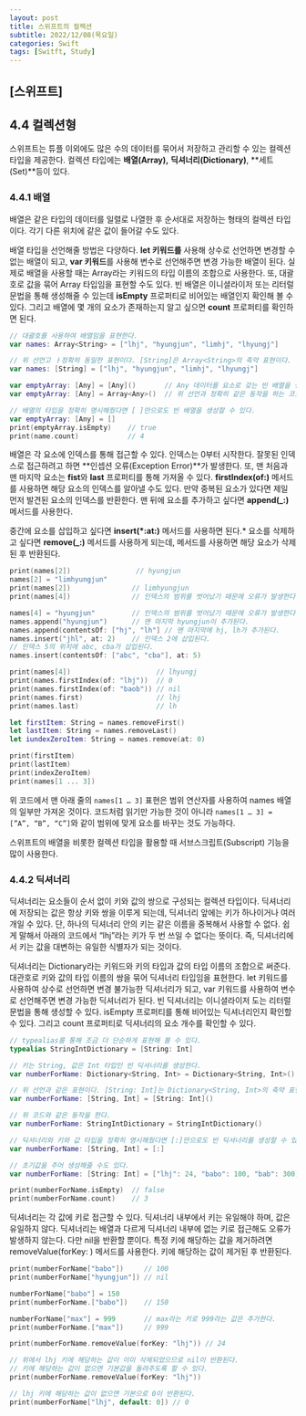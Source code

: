 ```yaml
---
layout: post
title: 스위프트의 컬렉션
subtitle: 2022/12/08(목요일)
categories: Swift
tags: [Switft, Study]
---
```


## [스위프트]

## 4.4 컬렉션형

스위프트는 튜플 이외에도 많은 수의 데이터를 묶어서 저장하고 관리할 수 있는 컬렉션 타입을 제공한다. 컬렉션 타입에는 **배열(Array),** **딕셔너리(Dictionary)**, **세트(Set)**등이 있다.

### 4.4.1 배열

배열은 같은 타입의 데이터를 일렬로 나열한 후 순서대로 저장하는 형태의 컬렉션 타입이다. 각기 다른 위치에 같은 값이 들어갈 수도 있다.

배열 타입을 선언해줄 방법은 다양하다. **let 키워드를** 사용해 상수로 선언하면 변경할 수 없는 배열이 되고, **var 키워드**를 사용해 변수로 선언해주면 변경 가능한 배열이 된다. 실제로 배열을 사용할 때는 Array라는 키워드의 타입 이름의 조합으로 사용한다. 또, 대괄호로 값을 묶어 Array 타입임을 표현할 수도 있다. 빈 배열은 이니셜라이저 또는 리터럴 문법을 통해 생성해줄 수 있는데 **isEmpty** 프로퍼티로 비어있는 배열인지 확인해 볼 수 있다. 그리고 배열에 몇 개의 요소가 존재하는지 알고 싶으면 **count** 프로퍼티를 확인하면 된다.

```swift
// 대괄호를 사용하여 배열임을 표현한다.
var names: Array<String> = ["lhj", "hyungjun", "limhj", "lhyungj"]

// 위 선언고 ㅏ정확히 동일한 표현이다. [String]은 Array<String>의 축약 표현이다.
var names: [String] = ["lhj", "hyungjun", "limhj", "lhyungj"]

var emptyArray: [Any] = [Any]()       // Any 데이터를 요소로 갖는 빈 배열을 생성한다.
var emptyArray: [Any] = Array<Any>()  // 위 선언과 정확히 같은 동작을 하는 코드이다.

// 배열의 타입을 정확히 명시해줬다면 [ ]만으로도 빈 배열을 생성할 수 있다.
var emptyArray: [Any] = []
print(emptyArray.isEmpty)    // true
print(name.count)            // 4
```

배열은 각 요소에 인덱스를 통해 접근할 수 있다. 인덱스는 0부터 시작한다. 잘못된 인덱스로 접근하려고 하면 **인셉션 오류(Exception Error)**가 발생한다. 또, 맨 처음과 맨 마지막 요소는 **fist**와 **last** 프로퍼티를 통해 가져올 수 있다. **firstIndex(of:)** 메서드를 사용하면 해당 요소의 인덱스를 알아낼 수도 있다. 만약 중복된 요소가 있다면 제일 먼저 발견된 요소의 인덱스를 반환한다. 맨 뒤에 요소를 추가하고 싶다면 **append(_:)** 메서드를 사용한다.

중간에 요소를 삽입하고 싶다면 **insert(*:at:)** 메서드를 사용하면 된다.* 요소를 삭제하고 싶다면 **remove(_:)** 메서드를 사용하게 되는데, 메서드를 사용하면 해당 요소가 삭제된 후 반환된다.

```swift
print(names[2])                // hyungjun
names[2] = "limhyungjun"
print(names[2])               // limhyungjun
print(names[4])               // 인덱스의 범위를 벗어났기 때문에 오류가 발생한다.

names[4] = "hyungjun"         // 인덱스의 범위를 벗어났기 때문에 오류가 발생한다.
names.append("hyungjun")      // 맨 마지막 hyungjun이 추가된다.
names.append(contentsOf: ["hj", "lh"] // 맨 마지막에 hj, lh가 추가된다.
names.insert("jhl", at: 2)    // 인덱스 2에 삽입된다.
// 인덱스 5의 위치에 abc, cba가 삽입된다.
names.insert(contentsOf: ["abc", "cba"], at: 5)

print(names[4])                     // lhyungj
print(names.firstIndex(of: "lhj"))  // 0
print(names.firstIndex(of: "baob")) // nil
print(names.first)                  // lhj
print(names.last)                   // lh

let firstItem: String = names.removeFirst()
let lastItem: String = names.removeLast()
let iundexZeroItem: String = names.remove(at: 0)

print(firstItem)
print(lastItem)
print(indexZeroItem)
print(names[1 ... 3])
```

위 코드에서 맨 아래 줄의 `names[1 … 3]` 표현은 범위 연산자를 사용하여 names 배열의 일부만 가져온 것이다. 코드처럼 읽기만 가능한 것이 아니라 `names[1 … 3] = [”A”, “B”, “C”]`와 같이 범위에 맞게 요소를 바꾸는 것도 가능하다.

스위프트의 배열을 비롯한 컬렉션 타입을 활용할 때 서브스크립트(Subscript) 기능을 많이 사용한다. 

### 4.4.2 딕셔너리

딕셔너리는 요소들이 순서 없이 키와 값의 쌍으로 구성되는 컬렉션 타입이다. 딕셔너리에 저장되는 값은 항상 키와 쌍을 이루게 되는데, 딕셔너리 앞에는 키가 하나이거나 여러 개일 수 있다. 단, 하나의 딕셔너리 안의 키는 같은 이름을 중복해서 사용할 수 없다. 쉽게 말해서 아래의 코드에서 “lhj”라는 키가 두 번 쓰일 수 없다는 뜻이다. 즉, 딕셔너리에서 키는 값을 대변하는 유일한 식별자가 되는 것이다.

딕셔너리는 Dictionary라는 키워드와 키의 타입과 값의 타입 이름의 조합으로 써준다. 대관호로 키와 값의 타입 이름의 쌍을 묶어 딕셔너리 타입임을 표현한다. let 키워드를 사용하여 상수로 선언하면 변경 불가능한 딕셔너리가 되고, var 키워드를 사용하여 변수로 선언해주면 변경 가능한 딕셔너리가 된다. 빈 딕셔너리는 이니셜라이저 도는 리터럴 문법을 통해 생성할 수 있다. isEmpty 프로퍼티를 통해 비어있는 딕셔너리인지 확인할 수 있다. 그리고 count 프로퍼티로 딕셔너리의 요소 개수를 확인할 수 있다.

```swift
// typealias를 통해 조금 더 단순하게 표현해 볼 수 있다.
typealias StringIntDictionary = [String: Int]

// 키는 String, 값은 Int 타입인 빈 딕셔너리를 생성한다.
var numberForName: Dictionary<String, Int> = Dictionary<String, Int>()

// 위 선언과 같은 표현이다. [String: Int]는 Dictionary<String, Int>의 축약 표현이다.
var numberForName: [String, Int] = [String: Int]()

// 위 코드와 같은 동작을 한다.
var numberForName: StringIntDictionary = StringIntDictionary()

// 딕셔너리와 키와 값 타입을 정확히 명시해줬다면 [:]만으로도 빈 딕셔너리를 생성할 수 있다.
var numberForName: [String, Int] = [:]

// 초기값을 주어 생성해줄 수도 있다.
var numberForName: [String: Int] = ["lhj": 24, "babo": 100, "bab": 300]

print(numberForName.isEmpty)  // false
print(numberForName.count)    // 3

```

딕셔너리는 각 값에 키로 접근할 수 있다. 딕셔너리 내부에서 키는 유일해야 하며, 값은 유일하지 않다. 딕셔너리는 배열과 다르게 딕셔너리 내부에 없는 키로 접근해도 오류가 발생하지 않는다. 다만 nil을 반환할 뿐이다. 특정 키에 해당하는 값을  제거하려면 removeValue(forKey: ) 메서드를 사용한다. 키에 해당하는 값이 제거된 후 반환된다.

```swift
print(numberForName["babo"])     // 100
print(numberForName["hyungjun"]) // nil

numberForName["babo"] = 150
print(numberForName.["babo"])    // 150

numberForName["max"] = 999       // max라는 키로 999라는 값은 추가한다.
print(numberForName.["max"])     // 999

print(numberForName.removeValue(forKey: "lhj")) // 24

// 위에서 lhj 키에 해당하는 값이 이미 삭제되었으므로 nil이 반환된다.
// 키에 해당하는 값이 없으면 기본값을 돌려주도록 할 수 있다.
print(numberForName.removeValue(forKey: "lhj"))

// lhj 키에 해당하는 값이 없으면 기본으로 0이 반환된다.
print(numberForName["lhj", default: 0]) // 0
```